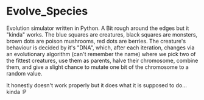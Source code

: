 # Evolve_Species
Evolution simulator written in Python. A Bit rough around the edges but it "kinda" works. 
The blue squares are creatures, black squares are monsters, brown dots are poison mushrooms, red dots are berries. 
The creature's behaviour is decided by it's "DNA", which, after each iteration, changes via an evolutionary algorithm
(can't remember the name) where we pick two of the fittest creatures, use them as parents, halve their chromosome, combine them,
and give a slight chance to mutate one bit of the chromosome to a random value.  

It honestly doesn't work properly but it does what it is supposed to do... kinda :P

